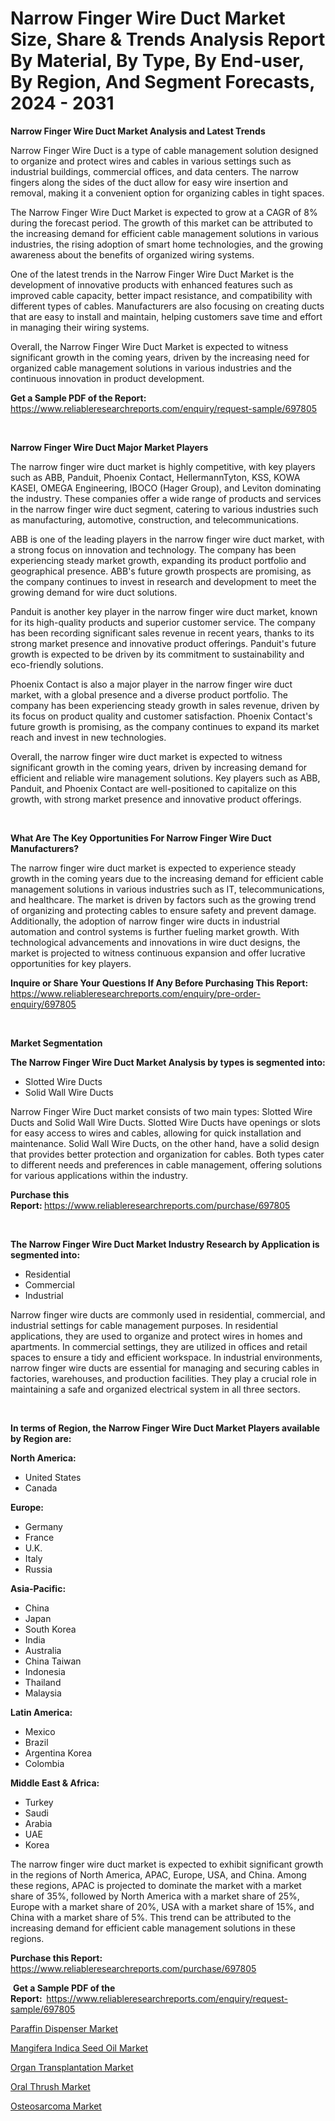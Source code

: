 <p><h1>Narrow Finger Wire Duct Market Size, Share & Trends Analysis Report By Material, By Type, By End-user, By Region, And Segment Forecasts, 2024 - 2031</h1></p><p><strong>Narrow Finger Wire Duct Market Analysis and Latest Trends</strong></p>
<p><p>Narrow Finger Wire Duct is a type of cable management solution designed to organize and protect wires and cables in various settings such as industrial buildings, commercial offices, and data centers. The narrow fingers along the sides of the duct allow for easy wire insertion and removal, making it a convenient option for organizing cables in tight spaces.</p><p>The Narrow Finger Wire Duct Market is expected to grow at a CAGR of 8% during the forecast period. The growth of this market can be attributed to the increasing demand for efficient cable management solutions in various industries, the rising adoption of smart home technologies, and the growing awareness about the benefits of organized wiring systems.</p><p>One of the latest trends in the Narrow Finger Wire Duct Market is the development of innovative products with enhanced features such as improved cable capacity, better impact resistance, and compatibility with different types of cables. Manufacturers are also focusing on creating ducts that are easy to install and maintain, helping customers save time and effort in managing their wiring systems.</p><p>Overall, the Narrow Finger Wire Duct Market is expected to witness significant growth in the coming years, driven by the increasing need for organized cable management solutions in various industries and the continuous innovation in product development.</p></p>
<p><strong>Get a Sample PDF of the Report:&nbsp;</strong> <a href="https://www.reliableresearchreports.com/enquiry/request-sample/697805">https://www.reliableresearchreports.com/enquiry/request-sample/697805</a></p>
<p>&nbsp;</p>
<p><strong>Narrow Finger Wire Duct Major Market Players</strong></p>
<p><p>The narrow finger wire duct market is highly competitive, with key players such as ABB, Panduit, Phoenix Contact, HellermannTyton, KSS, KOWA KASEI, OMEGA Engineering, IBOCO (Hager Group), and Leviton dominating the industry. These companies offer a wide range of products and services in the narrow finger wire duct segment, catering to various industries such as manufacturing, automotive, construction, and telecommunications.</p><p>ABB is one of the leading players in the narrow finger wire duct market, with a strong focus on innovation and technology. The company has been experiencing steady market growth, expanding its product portfolio and geographical presence. ABB's future growth prospects are promising, as the company continues to invest in research and development to meet the growing demand for wire duct solutions.</p><p>Panduit is another key player in the narrow finger wire duct market, known for its high-quality products and superior customer service. The company has been recording significant sales revenue in recent years, thanks to its strong market presence and innovative product offerings. Panduit's future growth is expected to be driven by its commitment to sustainability and eco-friendly solutions.</p><p>Phoenix Contact is also a major player in the narrow finger wire duct market, with a global presence and a diverse product portfolio. The company has been experiencing steady growth in sales revenue, driven by its focus on product quality and customer satisfaction. Phoenix Contact's future growth is promising, as the company continues to expand its market reach and invest in new technologies.</p><p>Overall, the narrow finger wire duct market is expected to witness significant growth in the coming years, driven by increasing demand for efficient and reliable wire management solutions. Key players such as ABB, Panduit, and Phoenix Contact are well-positioned to capitalize on this growth, with strong market presence and innovative product offerings.</p></p>
<p>&nbsp;</p>
<p><strong>What Are The Key Opportunities For Narrow Finger Wire Duct Manufacturers?</strong></p>
<p><p>The narrow finger wire duct market is expected to experience steady growth in the coming years due to the increasing demand for efficient cable management solutions in various industries such as IT, telecommunications, and healthcare. The market is driven by factors such as the growing trend of organizing and protecting cables to ensure safety and prevent damage. Additionally, the adoption of narrow finger wire ducts in industrial automation and control systems is further fueling market growth. With technological advancements and innovations in wire duct designs, the market is projected to witness continuous expansion and offer lucrative opportunities for key players.</p></p>
<p><strong>Inquire or Share Your Questions If Any Before Purchasing This Report:</strong> <a href="https://www.reliableresearchreports.com/enquiry/pre-order-enquiry/697805">https://www.reliableresearchreports.com/enquiry/pre-order-enquiry/697805</a></p>
<p>&nbsp;</p>
<p><strong>Market Segmentation</strong></p>
<p><strong>The Narrow Finger Wire Duct Market Analysis by types is segmented into:</strong></p>
<p><ul><li>Slotted Wire Ducts</li><li>Solid Wall Wire Ducts</li></ul></p>
<p><p>Narrow Finger Wire Duct market consists of two main types: Slotted Wire Ducts and Solid Wall Wire Ducts. Slotted Wire Ducts have openings or slots for easy access to wires and cables, allowing for quick installation and maintenance. Solid Wall Wire Ducts, on the other hand, have a solid design that provides better protection and organization for cables. Both types cater to different needs and preferences in cable management, offering solutions for various applications within the industry.</p></p>
<p><strong>Purchase this Report:&nbsp;</strong><a href="https://www.reliableresearchreports.com/purchase/697805">https://www.reliableresearchreports.com/purchase/697805</a></p>
<p>&nbsp;</p>
<p><strong>The Narrow Finger Wire Duct Market Industry Research by Application is segmented into:</strong></p>
<p><ul><li>Residential</li><li>Commercial</li><li>Industrial</li></ul></p>
<p><p>Narrow finger wire ducts are commonly used in residential, commercial, and industrial settings for cable management purposes. In residential applications, they are used to organize and protect wires in homes and apartments. In commercial settings, they are utilized in offices and retail spaces to ensure a tidy and efficient workspace. In industrial environments, narrow finger wire ducts are essential for managing and securing cables in factories, warehouses, and production facilities. They play a crucial role in maintaining a safe and organized electrical system in all three sectors.</p></p>
<p>&nbsp;</p>
<p><strong>In terms of Region, the Narrow Finger Wire Duct Market Players available by Region are:</strong></p>
<p>
    <p> <strong> North America: </strong>
        <ul>
            <li>United States</li>
            <li>Canada</li>
        </ul>
        </p> 
    <p> <strong> Europe: </strong>
        <ul>
            <li>Germany</li>
            <li>France</li>
            <li>U.K.</li>
            <li>Italy</li>
            <li>Russia</li>
        </ul>
        </p> 
    <p> <strong> Asia-Pacific: </strong>
        <ul>
            <li>China</li>
            <li>Japan</li>
            <li>South Korea</li>
            <li>India</li>
            <li>Australia</li>
            <li>China Taiwan</li>
            <li>Indonesia</li>
            <li>Thailand</li>
            <li>Malaysia</li>
        </ul>
        </p> 
    <p> <strong> Latin America: </strong>
        <ul>
            <li>Mexico</li>
            <li>Brazil</li>
            <li>Argentina Korea</li>
            <li>Colombia</li>
        </ul>
        </p> 
    <p> <strong> Middle East & Africa: </strong>
        <ul>
            <li>Turkey</li>
            <li>Saudi</li>
            <li>Arabia</li>
            <li>UAE</li>
            <li>Korea</li>
        </ul>
    </p>
    </p>
<p><p>The narrow finger wire duct market is expected to exhibit significant growth in the regions of North America, APAC, Europe, USA, and China. Among these regions, APAC is projected to dominate the market with a market share of 35%, followed by North America with a market share of 25%, Europe with a market share of 20%, USA with a market share of 15%, and China with a market share of 5%. This trend can be attributed to the increasing demand for efficient cable management solutions in these regions.</p></p>
<p><strong>Purchase this Report: </strong><a href="https://www.reliableresearchreports.com/purchase/697805">https://www.reliableresearchreports.com/purchase/697805</a></p>
<p>&nbsp;<strong>Get a Sample PDF of the Report:&nbsp;&nbsp;</strong><a href="https://www.reliableresearchreports.com/enquiry/request-sample/697805">https://www.reliableresearchreports.com/enquiry/request-sample/697805</a></p>
<p><strong></strong></p>
<p><p><a href="https://issuu.com/reportprime-2/docs/paraffin-dispenser-market-size-2030.pptx">Paraffin Dispenser Market</a></p><p><a href="https://issuu.com/reportprime-2/docs/mangifera-indica-seed-oil-market-size-2030.pptx">Mangifera Indica Seed Oil Market</a></p><p><a href="https://medium.com/p/2900df0d2656/edit">Organ Transplantation Market</a></p><p><a href="https://medium.com/p/a8b5271f6e89/edit">Oral Thrush Market</a></p><p><a href="https://medium.com/p/cc69b472c062/edit">Osteosarcoma Market</a></p></p>
